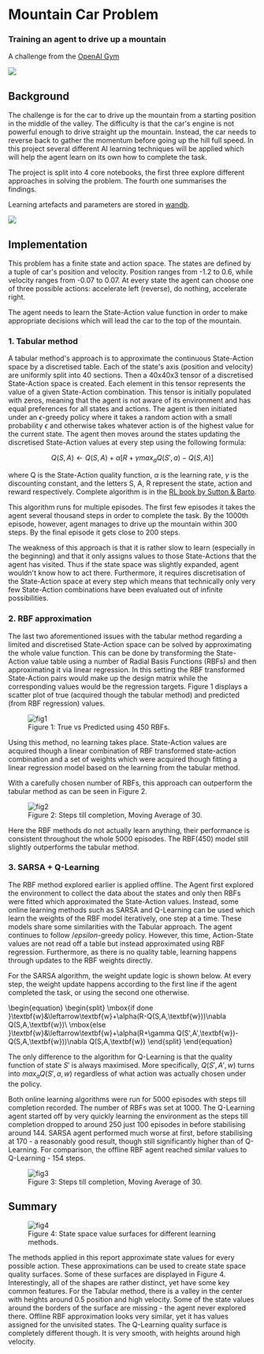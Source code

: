 # Mountain Car Problem
### Training an agent to drive up a mountain

A challenge from the [OpenAI Gym](https://gym.openai.com/envs/MountainCar-v0/) <br>

<img src='mountaincar.gif'>


## Background

The challenge is for the car to drive up the mountain from a starting position in the middle of the valley. The difficulty is that the car's engine is not powerful enough to drive straight up the mountain. Instead, the car needs to reverse back to gather the momentum before going up the hill full speed. In this project several different AI learning techniques will be applied which will help the agent learn on its own how to complete the task.

The project is split into 4 core notebooks, the first three explore different approaches in solving the problem. The fourth one summarises the findings.

Learning artefacts and parameters are stored in [wandb](https://wandb.ai/vinas/MountainCarProblem).

<img src='Plots/wandb.png'>

## Implementation

This problem has a finite state and action space. The states are defined by a tuple of car's position and velocity. Position ranges from -1.2 to 0.6, while velocity ranges from -0.07 to 0.07. At every state the agent can choose one of three possible actions: accelerate left (reverse), do nothing, accelerate right.

The agent needs to learn the State-Action value function in order to make appropriate decisions which will lead the car to the top of the mountain.


### 1. Tabular method

A tabular method's approach is to approximate the continuous State-Action space by a discretised table. Each of the state's axis (position and velocity) are uniformly split into 40 sections. Then a 40x40x3 tensor of a discretised State-Action space is created. Each element in this tensor represents the value of a given State-Action combination. This tensor is initially populated with zeros, meaning that the agent is not aware of its environment and has equal preferences for all states and actions. The agent is then initiated under an $\epsilon$-greedy policy where it takes a random action with a small probability $\epsilon$ and otherwise takes whatever action is of the highest value for the current state. The agent then moves around the states updating the discretised State-Action values at every step using the following formula:

$$Q(S,A) \leftarrow Q(S,A) + \alpha[R + \gamma max_aQ(S',a) - Q(S,A)]$$

where Q is the State-Action quality function, $\alpha$ is the learning rate, $\gamma$ is the discounting constant, and the letters S, A, R represent the state, action and reward respectively. Complete algorithm is in the [RL book by Sutton & Barto](http://incompleteideas.net/book/RLbook2020.pdf).

This algorithm runs for multiple episodes. The first few episodes it takes the agent several thousand steps in order to complete the task. By the 1000th episode, however, agent manages to drive up the mountain within 300 steps. By the final episode it gets close to 200 steps.

The weakness of this approach is that it is rather slow to learn (especially in the beginning) and that it only assigns values to those State-Actions that the agent has visited. Thus if the state space was slightly expanded, agent wouldn't know how to act there. Furthermore, it requires discretisation of the State-Action space at every step which means that technically only very few State-Action combinations have been evaluated out of infinite possibilities. 


### 2. RBF approximation

The last two aforementioned issues with the tabular method regarding a limited and discretised State-Action space can be solved by approximating the whole value function. This can be done by transforming the State-Action value table using a number of Radial Basis Functions (RBFs) and then approximating it via linear regression. In this setting the RBF transformed State-Action pairs would make up the design matrix while the corresponding values would be the regression targets. Figure 1 displays a scatter plot of true (acquired though the tabular method) and predicted (from RBF regression) values.

<figure>
  <img src="./Plots/rbf_regression.png" alt="fig1"/>
  <figcaption>Figure 1: True vs Predicted using 450 RBFs.</figcaption>
</figure>

Using this method, no learning takes place. State-Action values are acquired though a linear combination of RBF transformed state-action combination and a set of weights which were acquired though fitting a linear regression model based on the learning from the tabular method.

With a carefully chosen number of RBFs, this approach can outperform the tabular method as can be seen in Figure 2.

<figure>
  <img src="./Plots/tabular_rbf.png" alt="fig2"/>
  <figcaption>Figure 2: Steps till completion, Moving Average of 30.</figcaption>
</figure>

Here the RBF methods do not actually learn anything, their performance is consistent throughout the whole 5000 episodes. The RBF(450) model still slightly outperforms the tabular method.


### 3. SARSA + Q-Learning

The RBF method explored earlier is applied offline. The Agent first explored the environment to collect the data about the states and only then RBFs were fitted which approximated the State-Action values. Instead, some online learning methods such as SARSA and Q-Learning can be used which learn the weights of the RBF model iteratively, one step at a time. These models share some similarities with the Tabular approach. The agent continues to follow $/epsilon$-greedy policy. However, this time, Action-State values are not read off a table but instead approximated using RBF regression. Furthermore, as there is no quality table, learning happens through updates to the RBF weights directly.

For the SARSA algorithm, the weight update logic is shown below. At every step, the weight update
happens according to the first line if the agent completed the task, or using the second one otherwise.

\begin{equation}
\begin{split}
\mbox{if done }\textbf{w}&\leftarrow\textbf{w}+\alpha(R-Q(S,A,\textbf{w}))\nabla Q(S,A,\textbf{w})\\
\mbox{else }\textbf{w}&\leftarrow\textbf{w}+\alpha(R+\gamma Q(S',A',\textbf{w})-Q(S,A,\textbf{w}))\nabla Q(S,A,\textbf{w})
\end{split}
\end{equation}

The only difference to the algorithm for Q-Learning is that the quality function of state $S'$ is always maximised. More specifically, $Q(S',A',w)$ turns into $max_aQ(S',a,w)$ regardless of what action was actually chosen under the policy.

Both online learning algorithms were run for 5000 episodes with steps till completion recorded. The number of RBFs was set at 1000. The Q-Learning agent started off by very quickly learning the environment as the steps till completion dropped to around 250 just 100 episodes in before stabilising around 144. SARSA agent performed much worse at first, before stabilising at 170 - a reasonably good result, though still significantly higher than of Q-Learning. For comparison, the offline RBF agent reached similar values to Q-Learning - 154 steps.

<figure>
  <img src="./Plots/sarsa_ql.png" alt="fig3"/>
  <figcaption>Figure 3: Steps till completion, Moving Average of 30.</figcaption>
</figure>

## Summary

<figure>
  <img src="./Plots/loss_surfaces.png" alt="fig4"/>
  <figcaption>Figure 4: State space value surfaces for different learning methods.</figcaption>
</figure>

The methods applied in this report approximate state values for every possible action. These approximations can be used to create state space quality surfaces. Some of these surfaces are displayed in Figure 4. Interestingly, all of the shapes are rather distinct, yet have some key common features. For the Tabular method, there is a valley in the center with heights around 0.5 position and high velocity. Some of the state values around the borders of the surface are missing - the agent never explored there. Offline RBF approximation looks very similar, yet it has values assigned for the unvisited states. The Q-Learning quality surface is completely different though. It is very smooth, with heights around high velocity.